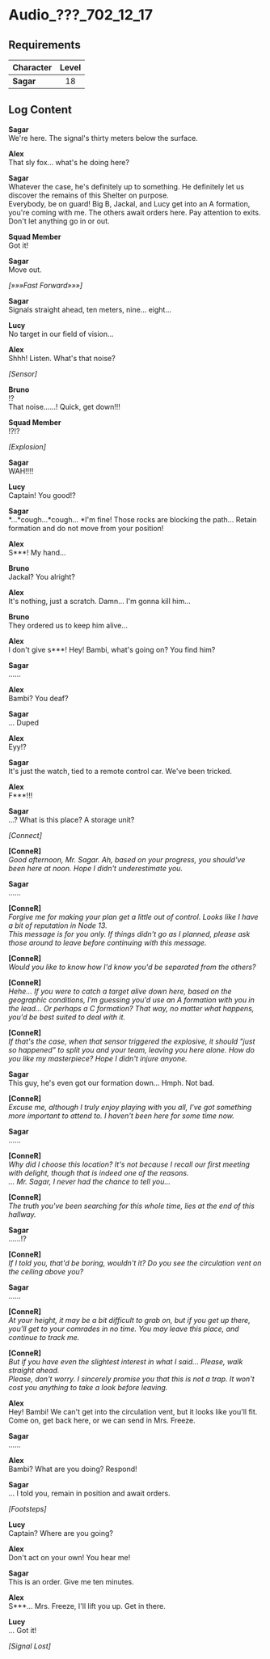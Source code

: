 # Audio_???_702_12_17
## Requirements
|Character|Level|
|---------|:---:|
|**Sagar**| 18  |

## Log Content
**Sagar**<br>
We're here. The signal's thirty meters below the surface.

**Alex**<br>
That sly fox... what's he doing here?

**Sagar**<br>
Whatever the case, he's definitely up to something. He definitely let us discover the remains of this Shelter on purpose.<br>
Everybody, be on guard! Big B, Jackal, and Lucy get into an A formation, you're coming with me. The others await orders here. Pay attention to exits. Don't let anything go in or out.

**Squad Member**<br>
Got it!

**Sagar**<br>
Move out.

*[»»»Fast Forward»»»]*

**Sagar**<br>
Signals straight ahead, ten meters, nine... eight...

**Lucy**<br>
No target in our field of vision...

**Alex**<br>
Shhh! Listen. What's that noise?

*\[Sensor\]*

**Bruno**<br>
!?<br>
That noise……! Quick, get down!!!

**Squad Member**<br>
!?!?

*\[Explosion\]*

**Sagar**<br>
WAH!!!!

**Lucy**<br>
Captain! You good!?

**Sagar**<br>
*...\*cough...\*cough... *I'm fine! Those rocks are blocking the path... Retain formation and do not move from your position!

**Alex**<br>
S\*\*\*! My hand...

**Bruno**<br>
Jackal? You alright?

**Alex**<br>
It's nothing, just a scratch. Damn... I'm gonna kill him...

**Bruno**<br>
They ordered us to keep him alive...

**Alex**<br>
I don't give s\*\*\*! Hey! Bambi, what's going on? You find him?

**Sagar**<br>
......

**Alex**<br>
Bambi? You deaf?

**Sagar**<br>
... Duped

**Alex**<br>
Eyy!?

**Sagar**<br>
It's just the watch, tied to a remote control car. We've been tricked.

**Alex**<br>
F\*\*\*!!!

**Sagar**<br>
...? What is this place? A storage unit?

*\[Connect\]*

**[ConneR]**<br>
*Good afternoon, Mr. Sagar. Ah, based on your progress, you should've been here at noon. Hope I didn't underestimate you.*

**Sagar**<br>
......

**[ConneR]**<br>
*Forgive me for making your plan get a little out of control. Looks like I have a bit of reputation in Node 13.<br>
This message is for you only. If things didn't go as I planned, please ask those around to leave before continuing with this message.*

**[ConneR]**<br>
*Would you like to know how I'd know you'd be separated from the others?*

**[ConneR]**<br>
*Hehe... If you were to catch a target alive down here, based on the geographic conditions, I'm guessing you'd use an A formation with you in the lead... Or perhaps a C formation? That way, no matter what happens, you'd be best suited to deal with it.*

**[ConneR]**<br>
*If that's the case, when that sensor triggered the explosive, it should "just so happened" to split you and your team, leaving you here alone. How do you like my masterpiece? Hope I didn't injure anyone.*

**Sagar**<br>
This guy, he's even got our formation down... Hmph. Not bad.

**[ConneR]**<br>
*Excuse me, although I truly enjoy playing with you all, I've got something more important to attend to. I haven't been here for some time now.*

**Sagar**<br>
......

**[ConneR]**<br>
*Why did I choose this location? It's not because I recall our first meeting with delight, though that is indeed one of the reasons.<br>
... Mr. Sagar, I never had the chance to tell you...*

**[ConneR]**<br>
*The truth you've been searching for this whole time, lies at the end of this hallway.*

**Sagar**<br>
......!?

**[ConneR]**<br>
*If I told you, that'd be boring, wouldn't it? Do you see the circulation vent on the ceiling above you?*

**Sagar**<br>
......

**[ConneR]**<br>
*At your height, it may be a bit difficult to grab on, but if you get up there, you'll get to your comrades in no time. You may leave this place, and continue to track me.*

**[ConneR]**<br>
*But if you have even the slightest interest in what I said... Please, walk straight ahead.<br>
Please, don't worry. I sincerely promise you that this is not a trap. It won't cost you anything to take a look before leaving.*

**Alex**<br>
Hey! Bambi! We can't get into the circulation vent, but it looks like you'll fit. Come on, get back here, or we can send in Mrs. Freeze.

**Sagar**<br>
......

**Alex**<br>
Bambi? What are you doing? Respond!

**Sagar**<br>
... I told you, remain in position and await orders.

*\[Footsteps\]*

**Lucy**<br>
Captain? Where are you going?

**Alex**<br>
Don't act on your own! You hear me!

**Sagar**<br>
This is an order. Give me ten minutes.

**Alex**<br>
S\*\*\*... Mrs. Freeze, I'll lift you up. Get in there.

**Lucy**<br>
... Got it!

*[Signal Lost]*

